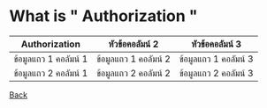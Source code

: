 # What is " Authorization "

| Authorization| หัวข้อคอลัมน์ 2 | หัวข้อคอลัมน์ 3 |
|---|---|---|
| ข้อมูลแถว 1 คอลัมน์ 1 | ข้อมูลแถว 1 คอลัมน์ 2 | ข้อมูลแถว 1 คอลัมน์ 3 |
| ข้อมูลแถว 2 คอลัมน์ 1 | ข้อมูลแถว 2 คอลัมน์ 2 | ข้อมูลแถว 2 คอลัมน์ 3 |



[Back](README.md)
